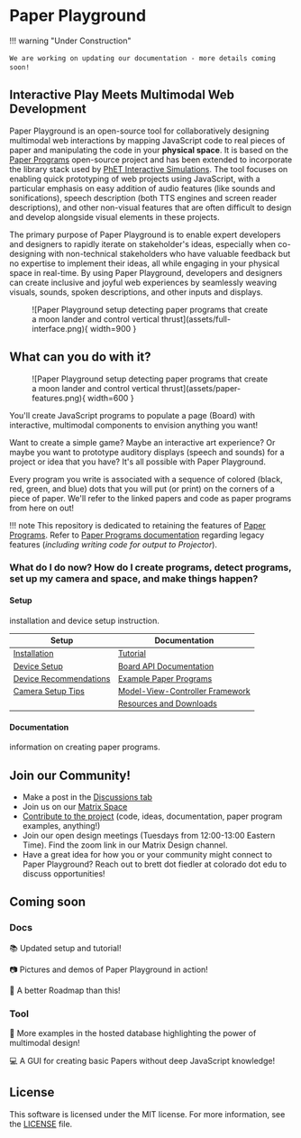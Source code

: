 # Paper Playground 

<!-- https://squidfunk.github.io/mkdocs-material/reference/admonitions/#supported-types -->
!!! warning "Under Construction" 
      
    We are working on updating our documentation - more details coming soon!

## Interactive Play Meets Multimodal Web Development

Paper Playground is an open-source tool for collaboratively designing multimodal web interactions by mapping JavaScript code to real pieces of paper and manipulating the code in your **physical space**. It is based on the [Paper Programs](https://paperprograms.org) open-source project and has been extended to incorporate the library stack used by [PhET Interactive Simulations](https://www.github.com/phetsims/). The tool focuses on enabling quick prototyping of web projects using JavaScript, with a particular emphasis on easy addition of audio features (like sounds and sonifications), speech description (both TTS engines and screen reader descriptions), and other non-visual features that are often difficult to design and develop alongside visual elements in these projects.

The primary purpose of Paper Playground is to enable expert developers and designers to rapidly iterate on stakeholder's ideas, especially when co-designing with non-technical stakeholders who have valuable feedback but no expertise to implement their ideas, all while engaging in your physical space in real-time. By using Paper Playground, developers and designers can create inclusive and joyful web experiences by seamlessly weaving visuals, sounds, spoken descriptions, and other inputs and displays.

<figure markdown>
  ![Paper Playground setup detecting paper programs that create a moon lander and control vertical thrust](assets/full-interface.png){ width=900 }
  <figcaption></figcaption>
</figure>

## What can you do with it?

<figure markdown>
  ![Paper Playground setup detecting paper programs that create a moon lander and control vertical thrust](assets/paper-features.png){ width=600 }
  <figcaption></figcaption>
</figure>

You'll create JavaScript programs to populate a page (Board) with interactive, multimodal components to envision anything you want!

Want to create a simple game? Maybe an interactive art experience? Or maybe you want to prototype auditory displays (speech and sounds) for a project or idea that you have? It's all possible with Paper Playground.

Every program you write is associated with a sequence of colored (black, red, green, and blue) dots that you will put (or print) on the corners of a piece of paper. We'll refer to the linked papers and code as paper programs from here on out!

!!! note
    This repository is dedicated to retaining the features of [Paper Programs](https://paperprograms.org). Refer to [Paper Programs documentation](https://github.com/janpaul123/paperprograms/blob/master/docs/) regarding legacy features (*including writing code for output to Projector*).

### What do I do now? How do I create programs, detect programs, set up my camera and space, and make things happen?

#### Setup
installation and device setup instruction.

| Setup      | Documentation |
| ----------- | ----------- |
| [Installation](./setup/install.md)          | [Tutorial](./use/tutorial.md)                      |
| [Device Setup](./setup/device-setup.md)     | [Board API Documentation](./use/board-api.md)      |
| [Device Recommendations](./setup/reqs.md)   | [Example Paper Programs](./use/example-program.md) |
| [Camera Setup Tips](./setup/camera-tips.md) | [Model-View-Controller Framework](./use/mvc.md)    |
|                                             | [Resources and Downloads](./use/resources.md)      |

#### Documentation
information on creating paper programs.

## Join our Community! 

- Make a post in the [Discussions tab](https://github.com/phetsims/paper-land/discussions/)
- Join us on our [Matrix Space](https://matrix.to/#/#interactive-paper-programming:matrix.org)
- [Contribute to the project](https://phetsims.github.io/paper-land/CONTRIBUTING/) (code, ideas, documentation, paper program examples, anything!)
- Join our open design meetings (Tuesdays from 12:00-13:00 Eastern Time). Find the zoom link in our Matrix Design channel.
- Have a great idea for how you or your community might connect to Paper Playground? Reach out to brett dot fiedler at colorado dot edu to discuss opportunities!

## Coming soon

### Docs
:books:  Updated setup and tutorial!

:camera:  Pictures and demos of Paper Playground in action!

:construction:  A better Roadmap than this!

### Tool
:page_with_curl:  More examples in the hosted database highlighting the power of multimodal design!

:computer:  A GUI for creating basic Papers without deep JavaScript knowledge!

## License

This software is licensed under the MIT license. For more information, see the [LICENSE](https://github.com/phetsims/paper-land/blob/master/LICENSE) file.

<!-- Features
If Paper Playground has specific features that set it apart or provide unique functionality, you can include a section that highlights these features. For example, if it supports real-time collaboration or has a comprehensive library of pre-built components, you can describe those features in this section.

Demo or Screenshots
Including a section with a demo or screenshots can provide visual context and help users understand the capabilities of Paper Playground. You can showcase examples of paper prototypes created using the tool or provide screenshots of the user interface.

Roadmap
If you have a roadmap for the future development of Paper Playground, it can be useful to share it with users and contributors. This section can outline upcoming features, improvements, or bug fixes that you plan to work on.

Dependencies
If there are specific dependencies or external libraries that Paper Playground relies on, it can be helpful to list them in a dedicated section. Provide instructions on how to install or set up these dependencies if necessary.

API Documentation
If Paper Playground has an API that developers can utilize, you may consider providing API documentation. This can include details about available endpoints, request/response examples, and authentication mechanisms.

Troubleshooting or FAQs
Including a section with common troubleshooting tips or frequently asked questions can assist users in resolving common issues. Provide solutions to known problems or direct users to relevant resources such as forums or support channels. -->